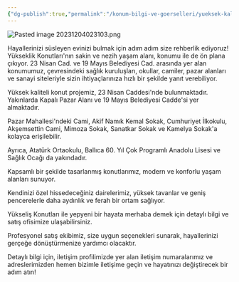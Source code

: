 ```yaml
---
{"dg-publish":true,"permalink":"/konum-bilgi-ve-goerselleri/yueksek-kaliteli-konut-projesi-konum/"}
---
```


![Pasted image 20231204023103.png](/img/user/Resim%20Ar%C5%9Fivi/Pasted%20image%2020231204023103.png)

Hayallerinizi süsleyen evinizi bulmak için adım adım size rehberlik ediyoruz! Yükseklik Konutları'nın sakin ve nezih yaşam alanı, konumu ile de ön plana çıkıyor. 23 Nisan Cad. ve 19 Mayıs Belediyesi Cad. arasında yer alan konumumuz, çevresindeki sağlık kuruluşları, okullar, camiler, pazar alanları ve sanayi siteleriyle sizin ihtiyaçlarınıza hızlı bir şekilde yanıt verebiliyor.  
  
Yüksek kaliteli konut projemiz, 23 Nisan Caddesi'nde bulunmaktadır. Yakınlarda Kapalı Pazar Alanı ve 19 Mayıs Belediyesi Cadde'si yer almaktadır. 

Pazar Mahallesi'ndeki Cami, Akif Namık Kemal Sokak, Cumhuriyet İlkokulu, Akşemsettin Cami, Mimoza Sokak, Sanatkar Sokak ve Kamelya Sokak'a kolayca erişilebilir. 

Ayrıca, Atatürk Ortaokulu, Ballıca 60. Yıl Çok Programlı Anadolu Lisesi ve Sağlık Ocağı da yakındadır.

Kapsamlı bir şekilde tasarlanmış konutlarımız, modern ve konforlu yaşam alanları sunuyor. 

Kendinizi özel hissedeceğiniz dairelerimiz, yüksek tavanlar ve geniş pencerelerle daha aydınlık ve ferah bir ortam sağlıyor.

Yükseliş Konutları ile yepyeni bir hayata merhaba demek için detaylı bilgi ve satış ofisimize ulaşabilirsiniz. 

Profesyonel satış ekibimiz, size uygun seçenekleri sunarak, hayallerinizi gerçeğe dönüştürmenize yardımcı olacaktır. 

Detaylı bilgi için, iletişim profilimizde yer alan iletişim numaralarımız ve adreslerimizden hemen bizimle iletişime geçin ve hayatınızı değiştirecek bir adım atın!